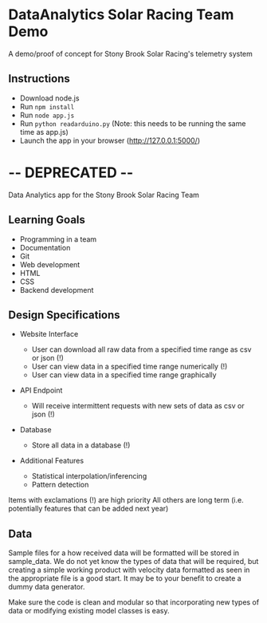 # DataAnalytics Solar Racing Team Demo

A demo/proof of concept for Stony Brook Solar Racing's telemetry system

## Instructions
- Download node.js
- Run `npm install`
- Run `node app.js`
- Run `python readarduino.py` (Note: this needs to be running the same time as app.js)
- Launch the app in your browser (http://127.0.0.1:5000/)


# -- DEPRECATED -- 
Data Analytics app for the Stony Brook Solar Racing Team

## Learning Goals
- Programming in a team
- Documentation
- Git
- Web development
 - HTML
 - CSS
- Backend development

## Design Specifications
- Website Interface
  - User can download all raw data from a specified time range as csv or json (!)
  - User can view data in a specified time range numerically (!)
  - User can view data in a specified time range graphically

- API Endpoint
  - Will receive intermittent requests with new sets of data as csv or json (!)

- Database
  - Store all data in a database (!)

- Additional Features
  - Statistical interpolation/inferencing
  - Pattern detection

Items with exclamations (!) are high priority
All others are long term (i.e. potentially features that can be added next year)

## Data

Sample files for a how received data will be formatted will be stored in sample_data. We do not yet know the types of data that will be required, but creating a simple working product with velocity data formatted as seen in the appropriate file is a good start. It may be to your benefit to create a dummy data generator.

Make sure the code is clean and modular so that incorporating new types of data or modifying existing model classes is easy.
